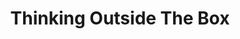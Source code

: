 ---
type: "Web App"
title: "Thinking Outside The Box "
description: "This will be where I talk about the project, the process and the outcome. This will be where I talk about the project, the process and the outcome."
tools: "React JS" 
image: "../../images/gatsby-icon.png"
---